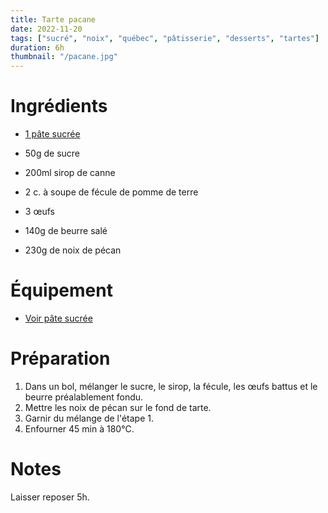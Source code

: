 ```yaml
---
title: Tarte pacane
date: 2022-11-20
tags: ["sucré", "noix", "québec", "pâtisserie", "desserts", "tartes"]
duration: 6h
thumbnail: "/pacane.jpg"
---
```


# Ingrédients

+ [1 pâte sucrée](pate-sucree)

+ 50g de sucre
+ 200ml sirop de canne
+ 2 c. à soupe de fécule de pomme de terre
+ 3 œufs
+ 140g de beurre salé
+ 230g de noix de pécan

# Équipement

+ [Voir pâte sucrée](pate-sucree)

# Préparation

1. Dans un bol, mélanger le sucre, le sirop, la fécule, les œufs battus et le beurre préalablement fondu.
2. Mettre les noix de pécan sur le fond de tarte.
3. Garnir du mélange de l'étape 1.
4. Enfourner 45 min à 180°C.

# Notes

Laisser reposer 5h.